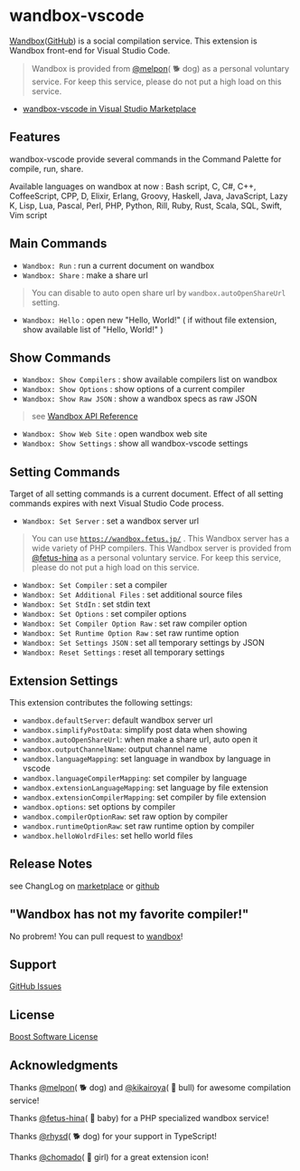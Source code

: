 # wandbox-vscode

[Wandbox](http://melpon.org/wandbox)([GitHub](https://github.com/melpon/wandbox/)) is a social compilation service. This extension is Wandbox front-end for Visual Studio Code.

> Wandbox is provided from [@melpon](https://github.com/melpon)( 🐕 dog) as a personal voluntary service.
> For keep this service, please do not put a high load on this service.

* [wandbox-vscode in Visual Studio Marketplace](https://marketplace.visualstudio.com/items?itemName=wraith13.wandbox-vscode)

## Features

wandbox-vscode provide several commands in the Command Palette for compile, run, share.

Available languages on wandbox at now :
Bash script, C, C#, C++, CoffeeScript, CPP, D, Elixir, Erlang, Groovy, Haskell, Java, JavaScript, Lazy K, Lisp, Lua, Pascal, Perl, PHP, Python, Rill, Ruby, Rust, Scala, SQL, Swift, Vim script


## Main Commands

* `Wandbox: Run` : run a current document on wandbox
* `Wandbox: Share` : make a share url

> You can disable to auto open share url by `wandbox.autoOpenShareUrl` setting.

* `Wandbox: Hello` : open new "Hello, World!" ( if without file extension, show available list of "Hello, World!" )

## Show Commands

* `Wandbox: Show Compilers` : show available compilers list on wandbox
* `Wandbox: Show Options` : show options of a current compiler
* `Wandbox: Show Raw JSON` : show a wandbox specs as raw JSON

> see [Wandbox API Reference](https://github.com/melpon/wandbox/blob/master/kennel2/API.rst)

* `Wandbox: Show Web Site` : open wandbox web site
* `Wandbox: Show Settings` : show all wandbox-vscode settings

## Setting Commands

Target of all setting commands is a current document.
Effect of all setting commands expires with next Visual Studio Code process.

* `Wandbox: Set Server` : set a wandbox server url

> You can use [`https://wandbox.fetus.jp/`](https://wandbox.fetus.jp/) . This Wandbox server has a wide variety of PHP compilers.
> This Wandbox server is provided from [@fetus-hina](https://github.com/fetus-hina) as a personal voluntary service.
> For keep this service, please do not put a high load on this service.

* `Wandbox: Set Compiler` : set a compiler 
* `Wandbox: Set Additional Files` : set additional source files
* `Wandbox: Set StdIn` : set stdin text
* `Wandbox: Set Options` : set compiler options
* `Wandbox: Set Compiler Option Raw` : set raw compiler option
* `Wandbox: Set Runtime Option Raw` : set raw runtime option
* `Wandbox: Set Settings JSON` : set all temporary settings by JSON
* `Wandbox: Reset Settings` : reset all temporary settings


## Extension Settings

This extension contributes the following settings:

* `wandbox.defaultServer`: default wandbox server url
* `wandbox.simplifyPostData`: simplify post data when showing
* `wandbox.autoOpenShareUrl`: when make a share url, auto open it
* `wandbox.outputChannelName`: output channel name
* `wandbox.languageMapping`: set language in wandbox by language in vscode
* `wandbox.languageCompilerMapping`: set compiler by language
* `wandbox.extensionLanguageMapping`: set language by file extension
* `wandbox.extensionCompilerMapping`: set compiler by file extension
* `wandbox.options`: set options by compiler
* `wandbox.compilerOptionRaw`: set raw option by compiler
* `wandbox.runtimeOptionRaw`: set raw runtime option by compiler
* `wandbox.helloWolrdFiles`: set hello world files

## Release Notes

see ChangLog on [marketplace](https://marketplace.visualstudio.com/items/wraith13.wandbox-vscode/changelog) or [github](https://github.com/wraith13/wandbox-vscode/blob/master/CHANGELOG.md)


## "Wandbox has not my favorite compiler!"

No probrem! You can pull request to [wandbox](https://github.com/melpon/wandbox/)!

## Support

[GitHub Issues](https://github.com/wraith13/wandbox-vscode/issues)

## License

[Boost Software License](https://github.com/wraith13/wandbox-vscode/blob/master/LICENSE_1_0.txt)

## Acknowledgments

Thanks [@melpon](https://github.com/melpon)( 🐕 dog) and [@kikairoya](https://github.com/kikairoya)( 🐂 bull) for awesome compilation service!

Thanks [@fetus-hina](https://github.com/fetus-hina)( 👶 baby) for a PHP specialized wandbox service!

Thanks [@rhysd](https://github.com/rhysd)( 🐕 dog) for your support in TypeScript!

Thanks [@chomado](https://github.com/chomado)( 👧 girl) for a great extension icon!

